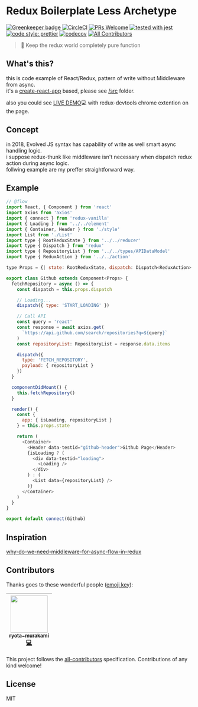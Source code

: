 # Redux Boilerplate Less Archetype

[![Greenkeeper badge](https://badges.greenkeeper.io/ryota-murakami/redux-zero-middleware.svg)](https://greenkeeper.io/)
[![CircleCI](https://circleci.com/gh/ryota-murakami/redux-zero-middleware.svg?style=svg)](https://circleci.com/gh/ryota-murakami/redux-zero-middleware)
[![PRs Welcome](https://img.shields.io/badge/PRs-welcome-brightgreen.svg?style=flat-square)](http://makeapullrequest.com)
[![tested with jest](https://img.shields.io/badge/tested_with-jest-99424f.svg)](https://github.com/facebook/jest)
[![code style: prettier](https://img.shields.io/badge/code_style-prettier-ff69b4.svg)](https://github.com/prettier/prettier)
[![codecov](https://codecov.io/gh/ryota-murakami/redux-no-middleware-pattarn/branch/master/graph/badge.svg)](https://codecov.io/gh/ryota-murakami/redux-no-middleware-pattarn)
[![All Contributors](https://img.shields.io/badge/all_contributors-1-orange.svg?style=flat-square)](#contributors)

> 🍷 Keep the redux world completely pure function

<!-- START doctoc generated TOC please keep comment here to allow auto update -->
<!-- DON'T EDIT THIS SECTION, INSTEAD RE-RUN doctoc TO UPDATE -->

## What's this?
this is code example of React/Redux, pattern of write without Middleware from async.  
it's a [create-react-app](https://github.com/facebook/create-react-app) based, please see [/src](https://github.com/ryota-murakami/redux-no-middleware-pattarn/tree/master/src) folder.  

also you could see [LIVE DEMO](https://hardcore-leavitt-db43ed.netlify.com/)💻 with redux-devtools chrome extention on the page.

## Concept
in 2018, Evolved JS syntax has capability of write as well smart async handling logic.  
i suppose redux-thunk like middleware isn't necessary when dispatch redux action during async logic.  
follwing example are my preffer straightforward way.

## Example

```js
// @flow
import React, { Component } from 'react'
import axios from 'axios'
import { connect } from 'redux-vanilla'
import { Loading } from '../../element'
import { Container, Header } from './style'
import List from './List'
import type { RootReduxState } from '../../reducer'
import type { Dispatch } from 'redux'
import type { RepositoryList } from '../../types/APIDataModel'
import type { ReduxAction } from '../../action'

type Props = {| state: RootReduxState, dispatch: Dispatch<ReduxAction> |}

export class Github extends Component<Props> {
  fetchRepository = async () => {
    const dispatch = this.props.dispatch

    // Loading...
    dispatch({ type: 'START_LOADING' })

    // Call API
    const query = 'react'
    const response = await axios.get(
      `https://api.github.com/search/repositories?q=${query}`
    )
    const repositoryList: RepositoryList = response.data.items

    dispatch({
      type: 'FETCH_REPOSITORY',
      payload: { repositoryList }
    })
  }

  componentDidMount() {
    this.fetchRepository()
  }

  render() {
    const {
      app: { isLoading, repositoryList }
    } = this.props.state

    return (
      <Container>
        <Header data-testid="github-header">Github Page</Header>
        {isLoading ? (
          <div data-testid="loading">
            <Loading />
          </div>
        ) : (
          <List data={repositoryList} />
        )}
      </Container>
    )
  }
}

export default connect(Github)
```

## Inspiration
[why-do-we-need-middleware-for-async-flow-in-redux](https://stackoverflow.com/questions/34570758/why-do-we-need-middleware-for-async-flow-in-redux)


## Contributors

Thanks goes to these wonderful people ([emoji key](https://github.com/kentcdodds/all-contributors#emoji-key)):

<!-- ALL-CONTRIBUTORS-LIST:START - Do not remove or modify this section -->
<!-- prettier-ignore -->
| [<img src="https://avatars2.githubusercontent.com/u/5501268?v=4" width="100px;"/><br /><sub><b>ryota-murakami</b></sub>](http://ryota-murakami.github.io/)<br />[💻](https://github.com/ryota-murakami/redux-no-middleware-pattarn/commits?author=ryota-murakami "Code") |
| :---: |
<!-- ALL-CONTRIBUTORS-LIST:END -->

This project follows the [all-contributors](https://github.com/kentcdodds/all-contributors) specification. Contributions of any kind welcome!

## License
MIT
